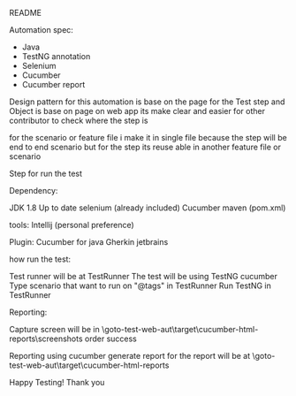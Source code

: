 README

Automation spec:
- Java
- TestNG annotation
- Selenium
- Cucumber
- Cucumber report

Design pattern for this automation is base on the page
for the Test step and Object is base on page on web app its make clear and easier for other contributor to check where the step is

for the scenario or feature file i make it in single file because the step will be end to end scenario
but for the step its reuse able in another feature file or scenario

Step for run the test

Dependency:

JDK 1.8
Up to date selenium (already included)
Cucumber
maven (pom.xml)

tools:
Intellij (personal preference)

Plugin:
Cucumber for java
Gherkin jetbrains

how run the test:

Test runner will be at TestRunner
The test will be using TestNG cucumber
Type scenario that want to run on "@tags" in TestRunner
Run TestNG in TestRunner

Reporting:

Capture screen will be in \goto-test-web-aut\target\cucumber-html-reports\screenshots order success

Reporting using cucumber generate report
for the report will be at \goto-test-web-aut\target\cucumber-html-reports



Happy Testing! Thank you




